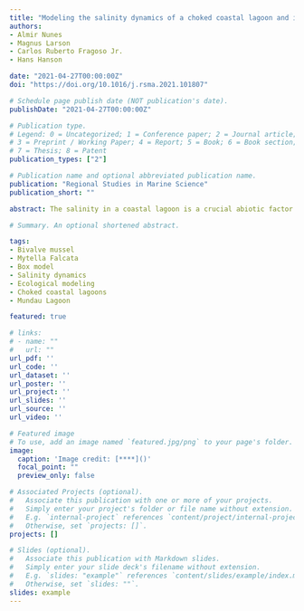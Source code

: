 ```yaml
---
title: "Modeling the salinity dynamics of a choked coastal lagoon and its impact on the Sururu mussel (Mytella Falcata) population"
authors:
- Almir Nunes
- Magnus Larson
- Carlos Ruberto Fragoso Jr.
- Hans Hanson

date: "2021-04-27T00:00:00Z"
doi: "https://doi.org/10.1016/j.rsma.2021.101807"

# Schedule page publish date (NOT publication's date).
publishDate: "2021-04-27T00:00:00Z"

# Publication type.
# Legend: 0 = Uncategorized; 1 = Conference paper; 2 = Journal article;
# 3 = Preprint / Working Paper; 4 = Report; 5 = Book; 6 = Book section;
# 7 = Thesis; 8 = Patent
publication_types: ["2"]

# Publication name and optional abbreviated publication name.
publication: "Regional Studies in Marine Science"
publication_short: ""

abstract: The salinity in a coastal lagoon is a crucial abiotic factor to the species adapted to the brackish water; for example, this is the case for bivalve mussels that have growth and survival rates critically dependent on the salinity. Lagoons with marked river flow seasonality can be periodically flushed to very low salinity levels during the rainy season. In addition, their water exchange with the sea can be very limited, especially for choked lagoons, making the recovery of the salinity levels slow. In this study, models of the salinity dynamics in a choked lagoon for both monthly and intertidal scales were developed. The intertidal model was used to simulate the salinity drop and recovery processes due to runoff events, while the monthly model was coupled with a newly developed heuristic population model for the bivalve mussel Sururu (Mytella Falcata). Thus, the impact of the salinity interannual seasonality on the mussel population was qualitatively investigated. The intertidal model estimated the expected time to be 19 days for the salinity to recover to levels prior to a runoff event with peak flow higher than 500 m3/s. The monthly salinity model satisfactorily represented the interannual seasonality when applied to a historical record including periods of critical salinity levels. The use of the mussel population model indicated that the Sururu stocks during this period were considerably reduced; however, the model results do not indicate the disappearance of this mussel for more than one rainy season. The models developed showed the potential to be used for the management of coastal lagoons and to investigate future scenarios of changes in the lagoon water balance and forecasted sea-level rise. The analytical models presented also showed potential to be used in guidelines for developing and verifying numerical models capable to represent the salinity effects on mussel populations.

# Summary. An optional shortened abstract.

tags:
- Bivalve mussel
- Mytella Falcata
- Box model
- Salinity dynamics
- Ecological modeling
- Choked coastal lagoons
- Mundau Lagoon

featured: true

# links:
# - name: ""
#   url: ""
url_pdf: ''
url_code: ''
url_dataset: ''
url_poster: ''
url_project: ''
url_slides: ''
url_source: ''
url_video: ''

# Featured image
# To use, add an image named `featured.jpg/png` to your page's folder. 
image:
  caption: 'Image credit: [****]()'
  focal_point: ""
  preview_only: false

# Associated Projects (optional).
#   Associate this publication with one or more of your projects.
#   Simply enter your project's folder or file name without extension.
#   E.g. `internal-project` references `content/project/internal-project/index.md`.
#   Otherwise, set `projects: []`.
projects: []

# Slides (optional).
#   Associate this publication with Markdown slides.
#   Simply enter your slide deck's filename without extension.
#   E.g. `slides: "example"` references `content/slides/example/index.md`.
#   Otherwise, set `slides: ""`.
slides: example
---
```

